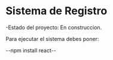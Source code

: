 <h1> Sistema de Registro</h1>
-Estado del proyecto: En construccion.


Para ejecutar el sistema debes poner:

--npm install react--
